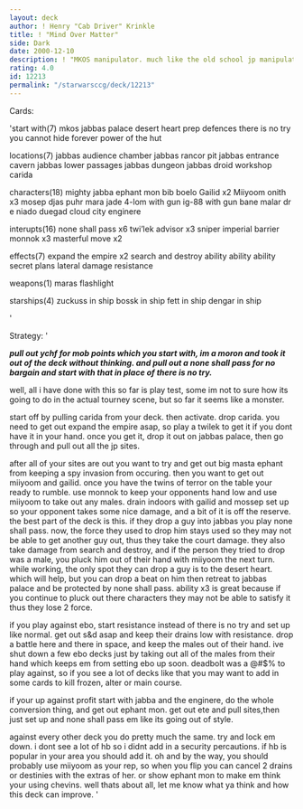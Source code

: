 ```yaml
---
layout: deck
author: ! Henry "Cab Driver" Krinkle
title: ! "Mind Over Matter"
side: Dark
date: 2000-12-10
description: ! "MKOS manipulator. much like the old school jp manipulator, but with a few new techniques."
rating: 4.0
id: 12213
permalink: "/starwarsccg/deck/12213"
---
```

Cards: 

'start with(7)
mkos
jabbas palace
desert heart
prep defences
there is no try
you cannot hide forever
power of the hut

locations(7)
jabbas audience chamber
jabbas rancor pit
jabbas entrance cavern
jabbas lower passages
jabbas dungeon
jabbas droid workshop
carida

characters(18)
mighty jabba
ephant mon
bib
boelo
Gailid x2
Miiyoom onith x3
mosep
djas puhr
mara jade
4-lom with gun
ig-88 with gun
bane malar
dr e
niado duegad
cloud city enginere

interupts(16)
none shall pass x6
twi’lek advisor x3
sniper
imperial barrier
monnok x3
masterful move x2

effects(7)
expand the empire x2
search and destroy
ability ability ability
secret plans
lateral damage
resistance

weapons(1)
maras flashlight

starships(4)
zuckuss in ship
bossk in ship
fett in ship
dengar in ship

'

Strategy: '

*****pull out ychf for mob points which you start with, im a moron and took it out of the deck without thinking. and pull out a none shall pass for no bargain and start with that in place of there is no try.*****

well, all i have done with this so far is play test, some im not to sure how its going to do in the actual tourney scene, but so far it seems like a monster.

start off by pulling carida from your deck. then activate. drop carida. you need to get out expand the empire asap, so play a twilek to get it if you dont have it in your hand. once you get it, drop it out on jabbas palace, then go through and pull out all the jp sites.

after all of your sites are out you want to try and get out big masta ephant from keeping a spy invasion from occuring. then you want to get out miiyoom and gailid. once you have the twins of terror on the table your ready to rumble. use monnok to keep your opponents hand low and use miiyoom to take out any males. drain indoors with gailid and mossep set up so your opponent takes some nice damage, and a bit of it is off the reserve. the best part of the deck is this. if they drop a guy into jabbas you play none shall pass. now, the force they used to drop him stays used so they may not be able to get another guy out, thus they take the court damage. they also take damage from search and destroy, and if the person they tried to drop was a male, you pluck him out of their hand with miiyoom the next turn. while working, the only spot they can drop a guy is to the desert heart. which will help, but you can drop a beat on him then retreat to jabbas palace and be protected by none shall pass. ability x3 is great because if you continue to pluck out there characters they may not be able to satisfy it thus they lose 2 force.

if you play against ebo, start resistance instead of there is no try and set up like normal. get out s&d asap and keep their drains low with resistance. drop a battle here and there in space, and keep the males out of their hand. ive shut down a few ebo decks just by taking out all of the males from their hand which keeps em from setting ebo up soon. deadbolt was a @#$% to play against, so if you see a lot of decks like that you may want to add in some cards to kill frozen, alter or main course.

if your up against profit start with jabba and the enginere, do the whole conversion thing, and get out ephant mon. get out ete and pull sites,then just set up and none shall pass em like its going out of style.

against every other deck you do pretty much the same. try and lock em down. i dont see a lot of hb so i didnt add in a security percautions. if hb is popular in your area you should add it.
oh and by the way, you should probably use miiyoom as your rep, so when you flip you can cancel 2 drains or destinies with the extras of her. or show ephant mon to make em think your using chevins. well thats about all, let me know what ya think and how this deck can improve.	'
